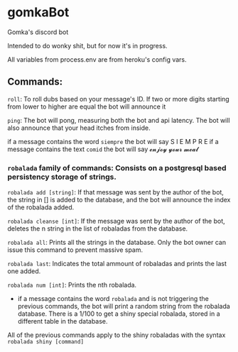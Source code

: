 # gomkaBot
Gomka's discord bot

Intended to do wonky shit, but for now it's in progress.

All variables from process.env are from heroku's config vars.

## Commands:

`roll`: To roll dubs based on your message's ID. 
	If two or more digits starting from lower to higher are equal the bot will announce it

`ping`: The bot will pong, measuring both the bot and api latency. The bot will also announce that your head itches from inside.

if a message contains the word `siempre` the bot will say S I E M P R E
if a message contains the text `comid` the bot will say 𝓮𝓷𝓳𝓸𝔂 𝔂𝓸𝓾𝓻 𝓶𝓮𝓪𝓵

### `robalada` family of commands: Consists on a postgresql based persistency storage of strings.

`robalada add [string]`: If that message was sent by the author of the bot, the string in [] is added to the database, and the bot will announce the index of the robalada added.
	
`robalada cleanse [int]`: If the message was sent by the author of the bot, deletes the n string in the list of robaladas from the database.
	
`robalada all`: Prints all the strings in the database. Only the bot owner can issue this command to prevent massive spam.
	
`robalada last`: Indicates the total ammount of robaladas and prints the last one added.

`robalada num [int]`: Prints the nth robalada.
	
- if a message contains the word `robalada` and is not triggering the previous commands, the bot will print a random string from the robalada database. There is a 1/100 to get a shiny special robalada, stored in a different table in the database.

All of the previous commands apply to the shiny robaladas with the syntax `robalada shiny [command]`
